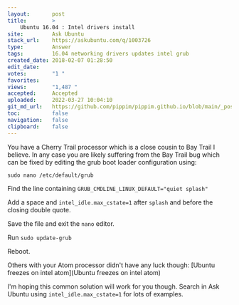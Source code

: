 ```yaml
---
layout:       post
title:        >
    Ubuntu 16.04 : Intel drivers install
site:         Ask Ubuntu
stack_url:    https://askubuntu.com/q/1003726
type:         Answer
tags:         16.04 networking drivers updates intel grub
created_date: 2018-02-07 01:28:50
edit_date:    
votes:        "1 "
favorites:    
views:        "1,487 "
accepted:     Accepted
uploaded:     2022-03-27 10:04:10
git_md_url:   https://github.com/pippim/pippim.github.io/blob/main/_posts/2018/2018-02-07-Ubuntu-16.04-_-Intel-drivers-install.md
toc:          false
navigation:   false
clipboard:    false
---
```


You have a Cherry Trail processor which is a close cousin to Bay Trail I believe. In any case you are likely suffering from the Bay Trail bug which can be fixed by editing the grub boot loader configuration using:

``` 
sudo nano /etc/default/grub
```

Find the line containing `GRUB_CMDLINE_LINUX_DEFAULT="quiet splash"`

Add a space and `intel_idle.max_cstate=1` after `splash` and before the closing double quote.

Save the file and exit the `nano` editor.

Run `sudo update-grub`

Reboot.

Others with your Atom processor didn't have any luck though: [Ubuntu freezes on intel atom](Ubuntu freezes on intel atom)

I'm hoping this common solution will work for you though. Search in Ask Ubuntu using `intel_idle.max_cstate=1` for lots of examples.
